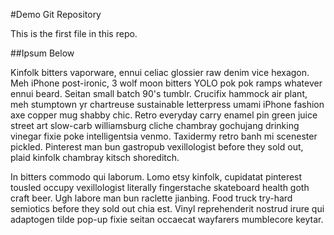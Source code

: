 #Demo Git Repository

This is the first file in this repo.

##Ipsum Below

Kinfolk bitters vaporware, ennui celiac glossier raw denim vice hexagon. Meh iPhone post-ironic, 3 wolf moon bitters YOLO pok pok ramps whatever ennui beard. Seitan small batch 90's tumblr. Crucifix hammock air plant, meh stumptown yr chartreuse sustainable letterpress umami iPhone fashion axe copper mug shabby chic. Retro everyday carry enamel pin green juice street art slow-carb williamsburg cliche chambray gochujang drinking vinegar fixie poke intelligentsia venmo. Taxidermy retro banh mi scenester pickled. Pinterest man bun gastropub vexillologist before they sold out, plaid kinfolk chambray kitsch shoreditch.

In bitters commodo qui laborum. Lomo etsy kinfolk, cupidatat pinterest tousled occupy vexillologist literally fingerstache skateboard health goth craft beer. Ugh labore man bun raclette jianbing. Food truck try-hard semiotics before they sold out chia est. Vinyl reprehenderit nostrud irure qui adaptogen tilde pop-up fixie seitan occaecat wayfarers mumblecore keytar.